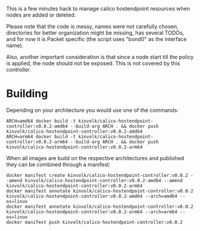 This is a few minutes hack to manage calico hostendpoint resources when nodes
are added or deleted.

Please note that the code is messy, names were not carefully chosen, directories
for better organization might be missing, has several TODOs, and for now it is
Packet specific (the script uses "bond0" as the interface name).

Also, another important consideration is that since a node start till the policy
is applied, the node should not be exposed. This is not covered by this
controller.

Building
========

Depending on your architecture you would use one of the commands:

```
ARCH=amd64 docker build -t kinvolk/calico-hostendpoint-controller:v0.0.2-amd64 --build-arg ARCH . && docker push kinvolk/calico-hostendpoint-controller:v0.0.2-amd64
ARCH=arm64 docker build -t kinvolk/calico-hostendpoint-controller:v0.0.2-arm64 --build-arg ARCH . && docker push kinvolk/calico-hostendpoint-controller:v0.0.2-arm64
```

When all images are build on the respective architectures and published they can be combined through a manifest:
```
docker manifest create kinvolk/calico-hostendpoint-controller:v0.0.2 --amend kinvolk/calico-hostendpoint-controller:v0.0.2-amd64 --amend kinvolk/calico-hostendpoint-controller:v0.0.2-arm64
docker manifest annotate kinvolk/calico-hostendpoint-controller:v0.0.2 kinvolk/calico-hostendpoint-controller:v0.0.2-amd64 --arch=amd64 --os=linux
docker manifest annotate kinvolk/calico-hostendpoint-controller:v0.0.2 kinvolk/calico-hostendpoint-controller:v0.0.2-arm64 --arch=arm64 --os=linux
docker manifest push kinvolk/calico-hostendpoint-controller:v0.0.2
```

